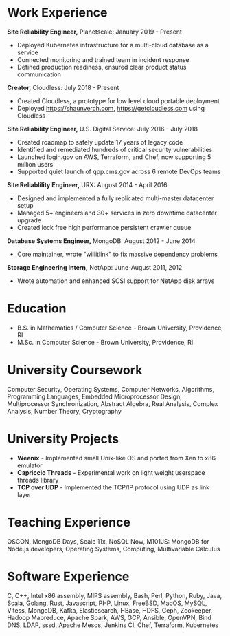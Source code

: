 Work Experience
===============

**Site Reliability Engineer,** Planetscale: January 2019 - Present

-   Deployed Kubernetes infrastructure for a multi-cloud database as a service
-   Connected monitoring and trained team in incident response
-   Defined production readiness, ensured clear product status communication

**Creator,** Cloudless: July 2018 - Present

-   Created Cloudless, a prototype for low level cloud portable deployment
-   Deployed https://shaunverch.com, https://getcloudless.com using Cloudless

**Site Reliability Engineer,** U.S. Digital Service: July 2016 - July 2018

-   Created roadmap to safely update 17 years of legacy code
-   Identified and remediated hundreds of critical security vulnerabilities
-   Launched login.gov on AWS, Terraform, and Chef, now supporting 5 million users
-   Supported quiet launch of qpp.cms.gov across 6 remote DevOps teams

**Site Reliablility Engineer,** URX: August 2014 - April 2016

-   Designed and implemented a fully replicated multi-master datacenter setup
-   Managed 5+ engineers and 30+ services in zero downtime datacenter upgrade
-   Created lock free high performance persistent crawler queue

**Database Systems Engineer,** MongoDB: August 2012 - June 2014

-   Core maintainer, wrote \"willitlink\" to fix massive dependency problems

**Storage Engineering Intern,** NetApp: June-August 2011, 2012

-   Wrote automation and enhanced SCSI support for NetApp disk arrays

Education
=========

- B.S. in Mathematics / Computer Science - Brown University, Providence, RI
- M.Sc. in Computer Science - Brown University, Providence, RI

University Coursework
=====================

Computer Security, Operating Systems, Computer Networks, Algorithms,
Programming Languages, Embedded Microprocessor Design, Multiprocessor
Synchronization, Abstract Algebra, Real Analysis, Complex Analysis,
Number Theory, Cryptography

University Projects
===================

- **Weenix** - Implemented small Unix-like OS and ported from Xen to x86 emulator
- **Capriccio Threads** - Experimental work on light weight userspace threads library
- **TCP over UDP** - Implemented the TCP/IP protocol using UDP as link layer

Teaching Experience
===================

OSCON, MongoDB Days, Scale 11x, NoSQL Now, M101JS: MongoDB for Node.js
developers, Operating Systems, Computing, Multivariable Calculus

Software Experience
===================

C, C++, Intel x86 assembly, MIPS assembly, Bash, Perl, Python, Ruby, Java, Scala, Golang, Rust, Javascript, PHP, Linux, FreeBSD, MacOS, MySQL, Vitess, MongoDB, Kafka, Elasticsearch, HBase, HDFS, Ceph, Zookeeper, Hadoop Mapreduce, Apache Spark, AWS, GCP, Ansible, OpenVPN, Bind DNS, LDAP, sssd, Apache Mesos, Jenkins CI, Chef, Terraform, Kubernetes
